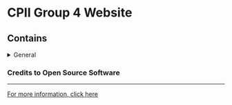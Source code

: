 # CPII Group 4 Website


## Contains

<details>
  <summary>General</summary>

### General

- 7 HTML Files
- Over 20 CSS Files
- Over 20 JavaScript Files
- Custom images
- Custom Videos
- Full detailed website on neurocognitive disorders
- Working contact page
- Video players
- Google maps embeds 
</details>

### Credits to Open Source Software

***

[For more information, click here](https://www.gnu.org/licenses/gpl-3.0.html)
